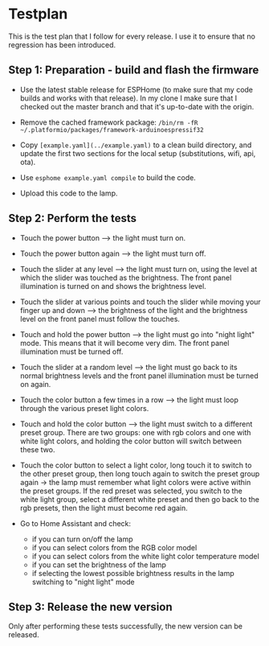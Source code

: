 # Testplan

This is the test plan that I follow for every release. I use it to ensure that no regression has
been introduced.


## Step 1: Preparation - build and flash the firmware

* Use the latest stable release for ESPHome (to make sure that my code builds and works with that
  release). In my clone I make sure that I checked out the master branch and that it's up-to-date
  with the origin.

* Remove the cached framework package: 
  `/bin/rm -fR ~/.platformio/packages/framework-arduinoespressif32` 

* Copy `[example.yaml](../example.yaml)` to a clean build directory, and update the first two sections for the
  local setup (substitutions, wifi, api, ota).

* Use `esphome example.yaml compile` to build the code.

* Upload this code to the lamp.


## Step 2: Perform the tests

* Touch the power button --> the light must turn on.

* Touch the power button again --> the light must turn off.

* Touch the slider at any level --> the light must turn on, using the level at which the slider was
  touched as the brightness. The front panel illumination is turned on and shows the brightness
  level.

* Touch the slider at various points and touch the slider while moving your finger up and down -->
  the brightness of the light and the brightness level on the front panel must follow the touches.

* Touch and hold the power button --> the light must go into "night light" mode. This means that it
  will become very dim. The front panel illumination must be turned off.

* Touch the slider at a random level --> the light must go back to its normal brightness levels and
  the front panel illumination must be turned on again.

* Touch the color button a few times in a row --> the light must loop through the various preset
  light colors.

* Touch and hold the color button --> the light must switch to a different preset group. There are
  two groups: one with rgb colors and one with white light colors, and holding the color button will
  switch between these two.

* Touch the color button to select a light color, long touch it to switch to the other preset group,
  then long touch again to switch the preset group again -> the lamp must remember what light colors
  were active within the preset groups. If the red preset was selected, you switch to the white
  light group, select a different white preset and then go back to the rgb presets, then the light
  must become red again.

* Go to Home Assistant and check:
  * if you can turn on/off the lamp
  * if you can select colors from the RGB color model
  * if you can select colors from the white light color temperature model
  * if you can set the brightness of the lamp
  * if selecting the lowest possible brightness results in the lamp
    switching to "night light" mode


## Step 3: Release the new version

Only after performing these tests successfully, the new version can be released.
